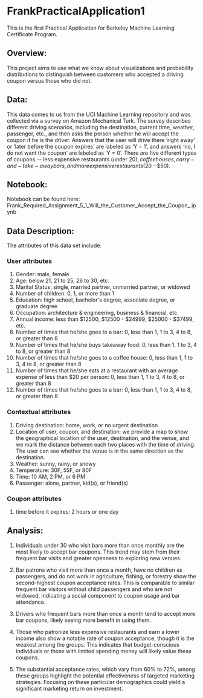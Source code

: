 # FrankPracticalApplication1
This is the first Practical Application for Berkeley Machine Learning Certificate Program.

## Overview:

This project aims to use what we know about visualizations and probability distributions to distinguish between customers who accepted a driving coupon versus those who did not.

## Data:

This data comes to us from the UCI Machine Learning repository and was collected via a survey on Amazon Mechanical Turk. The survey describes different driving scenarios, including the destination, current time, weather, passenger, etc., and then asks the person whether he will accept the coupon if he is the driver. Answers that the user will drive there ‘right away’ or ‘later before the coupon expires’ are labeled as ‘Y = 1’, and answers ‘no, I do not want the coupon’ are labeled as ‘Y = 0’. There are five different types of coupons -- less expensive restaurants (under $20), coffee houses, carry-and-take-away bars, and more expensive restaurants ($20 - $50).



## Notebook:

Notebook can be found here:  Frank_Required_Assignment_5_1_Will_the_Customer_Accept_the_Coupon_.ipynb



## Data Description:

The attributes of this data set include:

### User attributes

1. Gender: male, female
2. Age: below 21, 21 to 25, 26 to 30, etc.
3. Marital Status: single, married partner, unmarried partner, or widowed
4. Number of children: 0, 1, or more than 1
5. Education: high school, bachelor's degree, associate degree, or graduate degree
6. Occupation: architecture & engineering, business & financial, etc.
7. Annual income: less than \$12500, \$12500 - \$24999, \$25000 - \$37499, etc.
8. Number of times that he/she goes to a bar: 0, less than 1, 1 to 3, 4 to 8, or greater than 8
9. Number of times that he/she buys takeaway food: 0, less than 1, 1 to 3, 4 to 8, or greater than 8
10. Number of times that he/she goes to a coffee house: 0, less than 1, 1 to 3, 4 to 8, or greater than 8
11. Number of times that he/she eats at a restaurant with an average expense of less than \$20 per person: 0, less than 1, 1 to 3, 4 to 8, or greater than 8
12. Number of times that he/she goes to a bar: 0, less than 1, 1 to 3, 4 to 8, or greater than 8

### Contextual attributes

1. Driving destination: home, work, or no urgent destination
2. Location of user, coupon, and destination: we provide a map to show the geographical location of the user, destination, and the venue, and we mark the distance between each two places with the time of driving. The user can see whether the venue is in the same direction as the destination.
3. Weather: sunny, rainy, or snowy
4. Temperature: 30F, 55F, or 80F
5. Time: 10 AM, 2 PM, or 6 PM
6. Passenger: alone, partner, kid(s), or friend(s)

### Coupon attributes

1. time before it expires: 2 hours or one day



## Analysis:

1. Individuals under 30 who visit bars more than once monthly are the most likely to accept bar coupons. This trend may stem from their frequent bar visits and greater openness to exploring new venues.

2. Bar patrons who visit more than once a month, have no children as passengers, and do not work in agriculture, fishing, or forestry show the second-highest coupon acceptance rates. This is comparable to similar frequent bar visitors without child passengers and who are not widowed, indicating a social component to coupon usage and bar attendance.

3. Drivers who frequent bars more than once a month tend to accept more bar coupons, likely seeing more benefit in using them.

4. Those who patronize less expensive restaurants and earn a lower income also show a notable rate of coupon acceptance, though it is the weakest among the groups. This indicates that budget-conscious individuals or those with limited spending money will likely value these coupons.

5. The substantial acceptance rates, which vary from 60% to 72%, among these groups highlight the potential effectiveness of targeted marketing strategies. Focusing on these particular demographics could yield a significant marketing return on investment.
